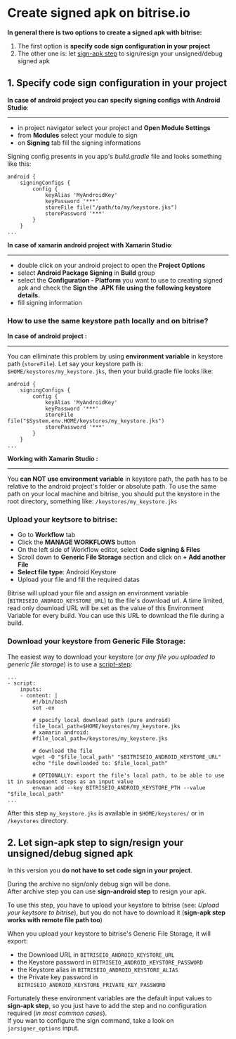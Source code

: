 # Create signed apk on bitrise.io

__In general there is two options to create a signed apk with bitrise:__

1. The first option is __specify code sign configuration in your project__
2. The other one is: let [sign-apk step](https://github.com/bitrise-steplib/steps-sign-apk) to sign/resign your unsigned/debug signed apk

## 1. Specify code sign configuration in your project

__In case of android project you can specify signing configs with Android Studio__:

---

- in project navigator select your project and __Open Module Settings__
- from __Modules__ select your module to sign  
- on __Signing__ tab fill the signing informations

Signing config presents in you app's *build.gradle* file and looks something like this:

```
android {
    signingConfigs {
        config {
            keyAlias 'MyAndroidKey'
            keyPassword '***'
            storeFile file("/path/to/my/keystore.jks")
            storePassword '***'
        }
    }
...
```

__In case of xamarin android project with Xamarin Studio__:

---

- double click on your android project to open the __Project Options__
- select __Android Package Signing__ in __Build__ group
- select the __Configuration - Platform__ you want to use to creating signed apk and check the __Sign the .APK file using the following keystore details.__
- fill signing information

### How to use the same keystore path locally and on bitrise?

__In case of android project :__ 

---

You can elliminate this problem by using __environment variable__ in keystore path (`storeFile`). Let say your keystore path is: `$HOME/keystores/my_keystore.jks`, then your build.gradle file looks like:

```
android {
    signingConfigs {
        config {
            keyAlias 'MyAndroidKey'
            keyPassword '***'
			storeFile file("$System.env.HOME/keystores/my_keystore.jks")
            storePassword '***'
        }
    }
...
```

__Working with Xamarin Studio :__ 

---

You __can NOT use environment variable__ in keystore path, the path has to be relative to the android project's folder or absolute path. To use the same path on your local machine and bitrise, you should put the keystore in the root directory, something like: `/keystores/my_keystore.jks`

### Upload your keytsore to bitrise:

- Go to __Workflow__ tab
- Click the __MANAGE WORKFLOWS__ button
- On the left side of Workflow editor, select __Code signing & Files__
- Scroll down to __Generic File Storage__ section and click on __+ Add another File__
- __Select file type__: Android Keystore
- Upload your file and fill the required datas

Bitrise will upload your file and assign an environment variable (`BITRISEIO_ANDROID_KEYSTORE_URL`) to the file's download url. A time limited, read only download URL will be set as the value of this Environment Variable for every build. You can use this URL to download the file during a build.

### Download your keystore from Generic File Storage:

The easiest way to download your keystore (*or any file you uploaded to generic file storage*) is to use a [script-step](https://github.com/bitrise-io/steps-script):

```
...
- script:
    inputs:
    - content: |
        #!/bin/bash
        set -ex

        # specify local download path (pure android)
        file_local_path=$HOME/keystores/my_keystore.jks
        # xamarin android:
        #file_local_path=/keystores/my_keystore.jks

        # download the file
        wget -O "$file_local_path" "$BITRISEIO_ANDROID_KEYSTORE_URL"
        echo "file downloaded to: $file_local_path"

        # OPTIONALLY: export the file's local path, to be able to use it in subsequent steps as an input value
        envman add --key BITRISEIO_ANDROID_KEYSTORE_PTH --value "$file_local_path"
...
```

After this step `my_keystore.jks` is available in `$HOME/keystores/` or in `/keystores` directory.


## 2. Let sign-apk step to sign/resign your unsigned/debug signed apk

In this version you __do not have to set code sign in your project__.  

During the archive no sign/only debug sign will be done.  
After archive step you can use __sign-android step__ to resign your apk.  

To use this step, you have to upload your keystore to bitrise (see: *Upload your keytsore to bitrise*), but you do not have to download it (__sign-apk step works with remote file path too__)

When you upload your keystore to bitrise's Generic File Storage, it will export:

- the Download URL in `BITRISEIO_ANDROID_KEYSTORE_URL`
- the Keystore password in `BITRISEIO_ANDROID_KEYSTORE_PASSWORD`
- the Keystore alias in `BITRISEIO_ANDROID_KEYSTORE_ALIAS`
- the Private key password in `BITRISEIO_ANDROID_KEYSTORE_PRIVATE_KEY_PASSWORD`

Fortunately these environment variables are the default input values to __sign-apk step__, so you just have to add the step and no configuration required (*in most common cases*).  
If you wan to configure the sign command, take a look on `jarsigner_options` input.
